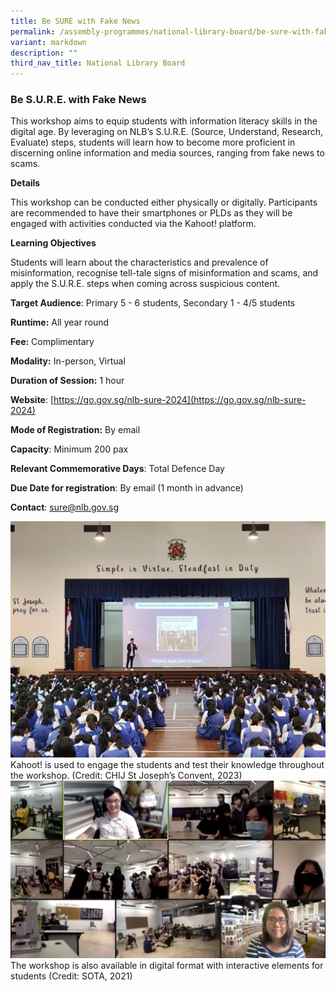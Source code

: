 ```yaml
---
title: Be SURE with Fake News
permalink: /assembly-programmes/national-library-board/be-sure-with-fake-news/
variant: markdown
description: ""
third_nav_title: National Library Board
---
```

### Be S.U.R.E. with Fake News

This workshop aims to equip students with information literacy skills in the digital age. By leveraging on NLB’s S.U.R.E. (Source, Understand, Research, Evaluate) steps, students will learn how to become more proficient in discerning online information and media sources, ranging from fake news to scams.

**Details**

This workshop can be conducted either physically or digitally. Participants are recommended to have their smartphones or PLDs as they will be engaged with activities conducted via the Kahoot! platform.

**Learning Objectives**

Students will learn about the characteristics and prevalence of misinformation, recognise tell-tale signs of misinformation and scams, and apply the S.U.R.E. steps when coming across suspicious content.

**Target Audience**: Primary 5 - 6 students,  Secondary 1 - 4/5 students

**Runtime:** All year round

**Fee:** Complimentary

**Modality:** In-person, Virtual

**Duration of Session:** 1 hour

**Website**: [https://go.gov.sg/nlb-sure-2024](https://go.gov.sg/nlb-sure-2024)

**Mode of Registration:** By email 

**Capacity**: Minimum 200 pax

**Relevant Commemorative Days**: Total Defence Day

**Due Date for registration**: By email (1 month in advance)

**Contact**: sure@nlb.gov.sg

![](/images/nlb_ai_Photo_1_CHIJ_St_Joseph_s_Convent.jpg)
Kahoot! is used to engage the students and test their knowledge throughout the workshop. (Credit: CHIJ St Joseph’s Convent, 2023)
![](/images/nlb_ai_Photo_2_SOTA_Zoom_Screenshot.jpg)The workshop is also available in digital format with interactive elements for students (Credit: SOTA, 2021)